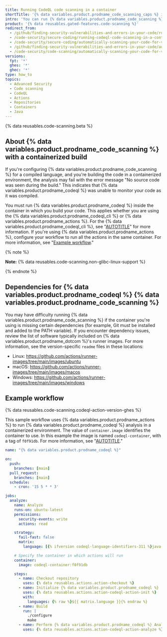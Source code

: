 ```yaml
---
title: Running CodeQL code scanning in a container
shortTitle: '{% data variables.product.prodname_code_scanning_caps %} in a container'
intro: 'You can run {% data variables.product.prodname_code_scanning %} in a container by ensuring that all processes run in the same container.'
product: '{% data reusables.gated-features.code-scanning %}'
redirect_from:
  - /github/finding-security-vulnerabilities-and-errors-in-your-code/running-codeql-code-scanning-in-a-container
  - /code-security/secure-coding/running-codeql-code-scanning-in-a-container
  - /code-security/secure-coding/automatically-scanning-your-code-for-vulnerabilities-and-errors/running-codeql-code-scanning-in-a-container
  - /github/finding-security-vulnerabilities-and-errors-in-your-code/automatically-scanning-your-code-for-vulnerabilities-and-errors/running-codeql-code-scanning-in-a-container
  - /code-security/code-scanning/automatically-scanning-your-code-for-vulnerabilities-and-errors/running-codeql-code-scanning-in-a-container
versions:
  fpt: '*'
  ghes: '*'
  ghec: '*'
type: how_to
topics:
  - Advanced Security
  - Code scanning
  - CodeQL
  - Actions
  - Repositories
  - Containers
  - Java
---
```



{% data reusables.code-scanning.beta %}

## About {% data variables.product.prodname_code_scanning %} with a containerized build

If you're configuring {% data variables.product.prodname_code_scanning %} for a compiled language, and you're building the code in a containerized environment, the analysis may fail with the error message "No source code was seen during the build." This indicates that {% data variables.product.prodname_codeql %} was unable to monitor your code as it was compiled.

You must run {% data variables.product.prodname_codeql %} inside the container in which you build your code. This applies whether you are using the {% data variables.product.prodname_codeql_cli %} or {% data variables.product.prodname_actions %}. For the {% data variables.product.prodname_codeql_cli %}, see "[AUTOTITLE](/code-security/code-scanning/integrating-with-code-scanning/using-code-scanning-with-your-existing-ci-system)" for more information. If you're using {% data variables.product.prodname_actions %}, configure your workflow to run all the actions in the same container. For more information, see "[Example workflow](#example-workflow)."

{% note %}

**Note:** {% data reusables.code-scanning.non-glibc-linux-support %}

{% endnote %}

## Dependencies for {% data variables.product.prodname_codeql %} {% data variables.product.prodname_code_scanning %}

You may have difficulty running {% data variables.product.prodname_code_scanning %} if the container you're using is missing certain dependencies (for example, Git must be installed and added to the PATH variable). If you encounter dependency issues, review the list of software typically included on {% data variables.product.prodname_dotcom %}'s runner images. For more information, see the version-specific `readme` files in these locations:

- Linux: https://github.com/actions/runner-images/tree/main/images/ubuntu
- macOS: https://github.com/actions/runner-images/tree/main/images/macos
- Windows: https://github.com/actions/runner-images/tree/main/images/windows

## Example workflow

{% data reusables.code-scanning.codeql-action-version-ghes %}

This sample workflow uses {% data variables.product.prodname_actions %} to run {% data variables.product.prodname_codeql %} analysis in a containerized environment. The value of `container.image` identifies the container to use. In this example the image is named `codeql-container`, with a tag of `f0f91db`. For more information, see "[AUTOTITLE](/actions/using-workflows/workflow-syntax-for-github-actions#jobsjob_idcontainer)."

```yaml
name: "{% data variables.product.prodname_codeql %}"

on:
  push:
    branches: [main]
  pull_request:
    branches: [main]
  schedule:
    - cron: '15 5 * * 3'

jobs:
  analyze:
    name: Analyze
    runs-on: ubuntu-latest
    permissions:
      security-events: write
      actions: read

    strategy:
      fail-fast: false
      matrix:
        language: [{% ifversion codeql-language-identifiers-311 %}java-kotlin{% else %}java{% endif %}]

    # Specify the container in which actions will run
    container:
      image: codeql-container:f0f91db

    steps:
      - name: Checkout repository
        uses: {% data reusables.actions.action-checkout %}
      - name: Initialize {% data variables.product.prodname_codeql %}
        uses: {% data reusables.actions.action-codeql-action-init %}
        with:
          languages: {% raw %}${{ matrix.language }}{% endraw %}
      - name: Build
        run: |
          ./configure
          make
      - name: Perform {% data variables.product.prodname_codeql %} Analysis
        uses: {% data reusables.actions.action-codeql-action-analyze %}
```
